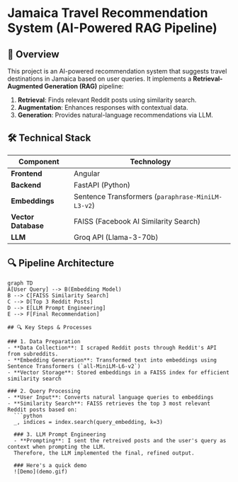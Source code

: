 # Jamaica Travel Recommendation System (AI-Powered RAG Pipeline)

## 🌴 Overview
This project is an AI-powered recommendation system that suggests travel destinations in Jamaica based on user queries. It implements a **Retrieval-Augmented Generation (RAG)** pipeline:
1. **Retrieval**: Finds relevant Reddit posts using similarity search.
2. **Augmentation**: Enhances responses with contextual data.
3. **Generation**: Provides natural-language recommendations via LLM.

## 🛠️ Technical Stack
| Component | Technology |
|-----------|------------|
| **Frontend** | Angular |
| **Backend** | FastAPI (Python) |
| **Embeddings** | Sentence Transformers (`paraphrase-MiniLM-L3-v2`) |
| **Vector Database** | FAISS (Facebook AI Similarity Search) |
| **LLM** | Groq API (Llama-3-70b) |

## 🔍 Pipeline Architecture
```mermaid
graph TD
A[User Query] --> B(Embedding Model)
B --> C[FAISS Similarity Search]
C --> D[Top 3 Reddit Posts]
D --> E[LLM Prompt Engineering]
E --> F[Final Recommendation]

## 🔍 Key Steps & Processes

### 1. Data Preparation
- **Data Collection**: I scraped Reddit posts through Reddit's API from subreddits.
- **Embedding Generation**: Transformed text into embeddings using Sentence Transformers (`all-MiniLM-L6-v2`)
- **Vector Storage**: Stored embeddings in a FAISS index for efficient similarity search

### 2. Query Processing
- **User Input**: Converts natural language queries to embeddings
- **Similarity Search**: FAISS retrieves the top 3 most relevant Reddit posts based on:
  ```python
  _, indices = index.search(query_embedding, k=3)

  ### 3. LLM Prompt Engineering
  - **Prompting**: I sent the retreived posts and the user's query as context when prompting the LLM. 
  Therefore, the LLM implemented the final, refined output. 

  ### Here's a quick demo
  ![Demo](demo.gif)

